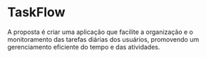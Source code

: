 # TaskFlow
A proposta é criar uma aplicação que facilite a organização e o monitoramento das tarefas diárias dos usuários, promovendo um gerenciamento eficiente do tempo e das atividades.

